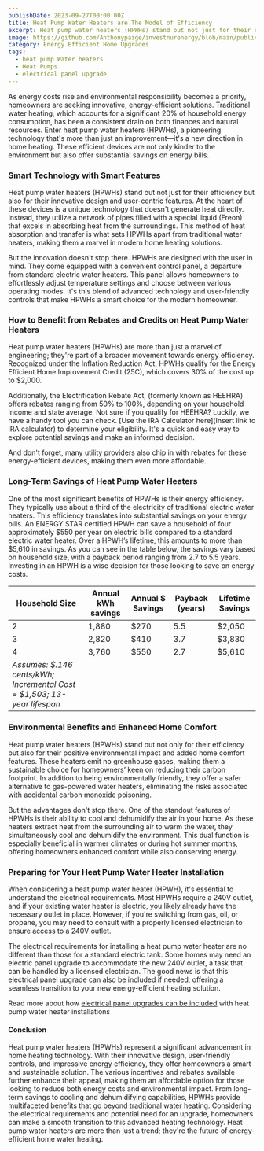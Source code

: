 ```yaml
---
publishDate: 2023-09-27T00:00:00Z
title: Heat Pump Water Heaters are The Model of Efficiency
excerpt: Heat pump water heaters (HPWHs) stand out not just for their efficiency but also for their innovative design and user-centric features.
image: https://github.com/Anthonypaige/investnurenergy/blob/main/public/images/cover-art/WTR-2-cover-art.png?raw=true
category: Energy Efficient Home Upgrades
tags:
  - heat pump Water heaters
  - Heat Pumps
  - electrical panel upgrade
---
```


As energy costs rise and environmental responsibility becomes a priority, homeowners are seeking innovative, energy-efficient solutions. Traditional water heating, which accounts for a significant 20% of household energy consumption, has been a consistent drain on both finances and natural resources. Enter heat pump water heaters (HPWHs), a pioneering technology that's more than just an improvement—it's a new direction in home heating. These efficient devices are not only kinder to the environment but also offer substantial savings on energy bills.

### **Smart Technology with Smart Features**

Heat pump water heaters (HPWHs) stand out not just for their efficiency but also for their innovative design and user-centric features. At the heart of these devices is a unique technology that doesn't generate heat directly. Instead, they utilize a network of pipes filled with a special liquid (Freon) that excels in absorbing heat from the surroundings. This method of heat absorption and transfer is what sets HPWHs apart from traditional water heaters, making them a marvel in modern home heating solutions.

But the innovation doesn't stop there. HPWHs are designed with the user in mind. They come equipped with a convenient control panel, a departure from standard electric water heaters. This panel allows homeowners to effortlessly adjust temperature settings and choose between various operating modes. It's this blend of advanced technology and user-friendly controls that make HPWHs a smart choice for the modern homeowner.

### **How to Benefit from Rebates and Credits on Heat Pump Water Heaters**

Heat pump water heaters (HPWHs) are more than just a marvel of engineering; they're part of a broader movement towards energy efficiency. Recognized under the Inflation Reduction Act, HPWHs qualify for the Energy Efficient Home Improvement Credit (25C), which covers 30% of the cost up to $2,000.

Additionally, the Electrification Rebate Act, (formerly known as HEEHRA) offers rebates ranging from 50% to 100%, depending on your household income and state average. Not sure if you qualify for HEEHRA? Luckily, we have a handy tool you can check. [Use the IRA Calculator here](Insert link to IRA calculator) to determine your eligibility. It's a quick and easy way to explore potential savings and make an informed decision.

And don't forget, many utility providers also chip in with rebates for these energy-efficient devices, making them even more affordable.

### **Long-Term Savings of Heat Pump Water Heaters**

One of the most significant benefits of HPWHs is their energy efficiency. They typically use about a third of the electricity of traditional electric water heaters. This efficiency translates into substantial savings on your energy bills. An ENERGY STAR certified HPWH can save a household of four approximately $550 per year on electric bills compared to a standard electric water heater. Over a HPWH’s lifetime, this amounts to more than $5,610 in savings. As you can see in the table below, the savings vary based on household size, with a payback period ranging from 2.7 to 5.5 years. Investing in an HPWH is a wise decision for those looking to save on energy costs.

| Household Size                                                          | Annual kWh savings | Annual $ Savings | Payback (years) | Lifetime Savings |
| ----------------------------------------------------------------------- | ------------------ | ---------------- | --------------- | ---------------- |
| 2                                                                       | 1,880              | $270             | 5.5             | $2,050           |
| 3                                                                       | 2,820              | $410             | 3.7             | $3,830           |
| 4                                                                       | 3,760              | $550             | 2.7             | $5,610           |
| _Assumes: $.146 cents/kWh; Incremental Cost = $1,503; 13-year lifespan_ |                    |                  |                 |                  |

### **Environmental Benefits and Enhanced Home Comfort**

Heat pump water heaters (HPWHs) stand out not only for their efficiency but also for their positive environmental impact and added home comfort features. These heaters emit no greenhouse gases, making them a sustainable choice for homeowners’ keen on reducing their carbon footprint. In addition to being environmentally friendly, they offer a safer alternative to gas-powered water heaters, eliminating the risks associated with accidental carbon monoxide poisoning.

But the advantages don't stop there. One of the standout features of HPWHs is their ability to cool and dehumidify the air in your home. As these heaters extract heat from the surrounding air to warm the water, they simultaneously cool and dehumidify the environment. This dual function is especially beneficial in warmer climates or during hot summer months, offering homeowners enhanced comfort while also conserving energy.

### **Preparing for Your Heat Pump Water Heater Installation**

When considering a heat pump water heater (HPWH), it's essential to understand the electrical requirements. Most HPWHs require a 240V outlet, and if your existing water heater is electric, you likely already have the necessary outlet in place. However, if you're switching from gas, oil, or propane, you may need to consult with a properly licensed electrician to ensure access to a 240V outlet.

The electrical requirements for installing a heat pump water heater are no different than those for a standard electric tank. Some homes may need an electric panel upgrade to accommodate the new 240V outlet, a task that can be handled by a licensed electrician. The good news is that this electrical panel upgrade can also be included if needed, offering a seamless transition to your new energy-efficient heating solution.

Read more about how [electrical panel upgrades can be included](investinyourenergy.com/electrical-panel-upgrades-a-keystone-of-the-inflation-reduction-act) with heat pump water heater installations

#### **Conclusion**

Heat pump water heaters (HPWHs) represent a significant advancement in home heating technology. With their innovative design, user-friendly controls, and impressive energy efficiency, they offer homeowners a smart and sustainable solution. The various incentives and rebates available further enhance their appeal, making them an affordable option for those looking to reduce both energy costs and environmental impact. From long-term savings to cooling and dehumidifying capabilities, HPWHs provide multifaceted benefits that go beyond traditional water heating. Considering the electrical requirements and potential need for an upgrade, homeowners can make a smooth transition to this advanced heating technology. Heat pump water heaters are more than just a trend; they're the future of energy-efficient home water heating.
